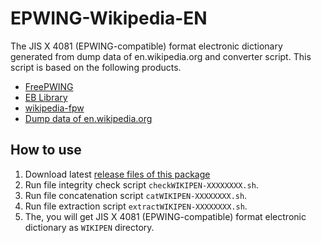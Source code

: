 # EPWING-Wikipedia-EN

The JIS X 4081 (EPWING-compatible) format electronic dictionary generated from dump data of en.wikipedia.org and converter script.
This script is based on the following products.

- [FreePWING](ftp://ftp.sra.co.jp/pub/misc/freepwing/)
- [EB Library](https://github.com/mistydemeo/eb)
- [wikipedia-fpw](http://green.ribbon.to/~ikazuhiro/dic/wikipedia-fpw.html)
- [Dump data of en.wikipedia.org](https://dumps.wikimedia.org/enwiki/)

## How to use

1. Download latest [release files of this package](https://github.com/astanabe/EPWING-Wikipedia-EN/releases)
2. Run file integrity check script `checkWIKIPEN-XXXXXXXX.sh`.
3. Run file concatenation script `catWIKIPEN-XXXXXXXX.sh`.
4. Run file extraction script `extractWIKIPEN-XXXXXXXX.sh`.
5. The, you will get JIS X 4081 (EPWING-compatible) format electronic dictionary as `WIKIPEN` directory.
